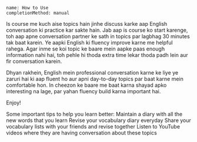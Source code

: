 ```ngMeta
name: How to Use
completionMethod: manual
```

Is course me kuch aise topics hain jinhe discuss karke aap English conversation ki practice kar sakte hain. Jab aap is course ko start karenge, toh aap apne conversation partner ke sath in topics par lagbhag 30 minutes tak baat karein. Ye aapki English ki fluency improve karne me helpful rahega. Agar inme se koi topic ke baare mein aapke paas enough information nahi hai, toh pehle hi thoda extra time lekar thoda padh lein aur fir conversation karein.

Dhyan rakhein, English mein professional conversation karne ke liye ye zaruri hai ki aap fluent ho aur apni day-to-day topics par baat karne mein comfortable hon. In cheezon ke baare me baat karna shayad apko interesting na lage, par yahan fluency build karna important hai.

Enjoy!

Some important tips to help you learn better:
Maintain a diary with all the new words that you learn
Revise your vocabulary diary everyday
Share your vocabulary lists with your friends and revise together
Listen to YouTube videos where they are having conversation about these topics
